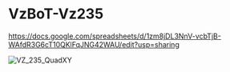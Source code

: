# VzBoT-Vz235

https://docs.google.com/spreadsheets/d/1zm8jDL3NnV-vcbTjB-WAfdR3G6cT10QKlFqJNG42WAU/edit?usp=sharing

![VZ_235_QuadXY](https://user-images.githubusercontent.com/93674339/156187512-b45556b6-765a-4367-a894-3cf041b70728.jpg)
